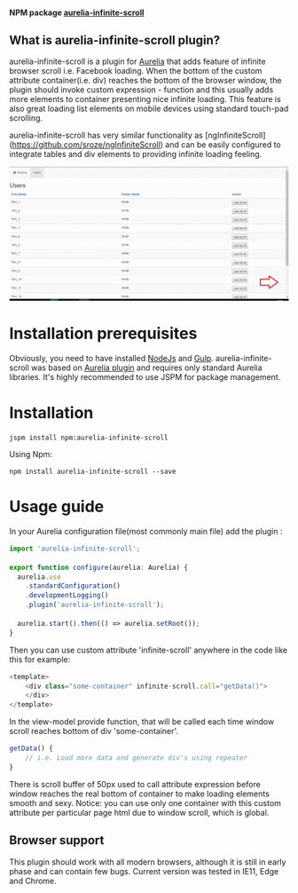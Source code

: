 
#### NPM package [aurelia-infinite-scroll](https://www.npmjs.com/package/aurelia-infinite-scroll)

## What is aurelia-infinite-scroll plugin?
aurelia-infinite-scroll is a plugin for [Aurelia](http://aurelia.io/) that adds feature of infinite browser scroll i.e. Facebook loading. When the bottom of the custom attribute container(i.e. div) reaches the bottom of the browser window, the plugin should invoke custom expression - function and this usually adds more elements to container presenting nice infinite loading. This feature is also great loading list elements on mobile devices using standard touch-pad scrolling.

aurelia-infinite-scroll has very similar functionality as [ngInfiniteScroll] (https://github.com/sroze/ngInfiniteScroll) and can be easily configured to integrate tables and div elements to providing infinite loading feeling.

![Scroll in action](./pictures/scroll.gif)

# Installation prerequisites
Obviously, you need to have installed [NodeJs](https://nodejs.org/) and [Gulp](http://gulpjs.com/). aurelia-infinite-scroll was based on [Aurelia plugin](https://github.com/aurelia/skeleton-plugin) and requires only standard Aurelia libraries. It's highly recommended to use JSPM for package management.

# Installation
```
jspm install npm:aurelia-infinite-scroll
```
Using Npm:
```
npm install aurelia-infinite-scroll --save
```

# Usage guide

In your Aurelia configuration file(most commonly main file) add the plugin :
```js
import 'aurelia-infinite-scroll';

export function configure(aurelia: Aurelia) {
  aurelia.use
    .standardConfiguration()
    .developmentLogging()
    .plugin('aurelia-infinite-scroll');

  aurelia.start().then(() => aurelia.setRoot());
}
```

Then you can use custom attribute 'infinite-scroll' anywhere in the code like this for example:
```js
<template>
    <div class="some-container" infinite-scroll.call="getData()">
    </div>
</template>
```

In the view-model provide function, that will be called each time window scroll reaches bottom of div 'some-container'.
```js
getData() {
	// i.e. Load more data and generate div's using repeater
}
```

There is scroll buffer of 50px used to call attribute expression before window reaches the real bottom of container to make loading elements smooth and sexy.
Notice: you can use only one container with this custom attribute per particular page html due to window scroll, which is global.

## Browser support

This plugin should work with all modern browsers, although it is still in early phase and can contain few bugs. Current version was tested in IE11, Edge and Chrome. 
```
